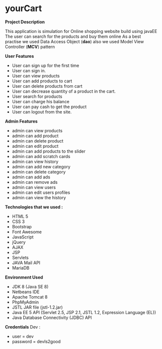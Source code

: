 # yourCart


**Project Description**

  This application is simulation for Online shopping website build using javaEE
  The user can search for the products and buy them online
  As a best practise we used Data Access Object (**dao**) also we used Model View Controller (**MCV**) pattern 
 


 **User Features**
- User can sign up for the first time
- User can sign in.
- User can view products
- User can add products to cart
- User can delete products from cart
- User can decrease quantity of a product in the cart.  
- User  search for products
- User can charge his balance
- User can pay cash  to get the product
- User can logout from the site.


 **Admin Features**
- admin can view products
- admin can add product
- admin can delete product
- admin can edit product 
- admin can add products to the slider
- admin can add scratch cards
- admin can view history
- admin can add new category
- admin can delete category
- admin can add ads
- admin can remove ads
- admin can view users
- admin can edit users profiles
- admin can view the history


**Technologies that we used :**
- HTML 5
- CSS 3
- Bootstrap
- Font Awesome
- JavaScript
- jQuery
- AJAX
- JSP
- Servlets
- JAVA Mail API
- MariaDB
  
 **Environment Used**
- JDK 8 (Java SE 8)
- Netbeans IDE
- Apache Tomcat 8
- PhpMyAdmin
- JSTL JAR file (jstl-1.2.jar)
- Java EE 5 API (Servlet 2.5, JSP 2.1, JSTL 1.2, Expression Language (EL))
- Java Database Connectivity (JDBC) API

**Credentials**
Dev :
- user = dev
- password = devIs2good
